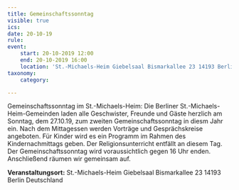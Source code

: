 ```yaml
---
title: Gemeinschaftssonntag
visible: true
ics: 
date: 20-10-19
rule: 
event:
	start: 20-10-2019 12:00
	end: 20-10-2019 16:00
	location: 'St.-Michaels-Heim Giebelsaal Bismarkallee 23 14193 Berlin Deutschland'
taxonomy:
	category: 

---
```

Gemeinschaftssonntag im St.-Michaels-Heim:
Die Berliner St.-Michaels-Heim-Gemeinden laden alle Geschwister, Freunde und Gäste herzlich am Sonntag, dem 27.10.19, zum zweiten Gemeinschaftssonntag in diesm Jahr ein. Nach dem Mittagessen werden Vorträge und Gesprächskreise angeboten. Für Kinder wird es ein Programm im Rahmen des Kindernachmittags geben. Der Religionsunterricht entfällt an diesem Tag. Der Gemeinschaftssonntag wird voraussichtlich gegen 16 Uhr enden. Anschließend räumen wir gemeinsam auf.


**Veranstaltungsort:** St.-Michaels-Heim
Giebelsaal
Bismarkallee 23
14193 Berlin
Deutschland

